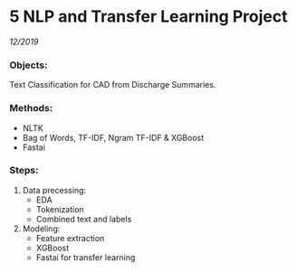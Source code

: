 # 5 NLP and Transfer Learning Project  
*12/2019*

### Objects:   
  Text Classification for CAD from Discharge Summaries.  

### Methods:  
  * NLTK  
  * Bag of Words, TF-IDF, Ngram TF-IDF & XGBoost  
  * Fastai  
	
### Steps:  
  1. Data precessing:   
	  * EDA  
	  * Tokenization  
	  * Combined text and labels  
  2. Modeling:  
	  * Feature extraction
	  * XGBoost
	  * Fastai for transfer learning
